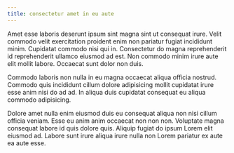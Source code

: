 ```yaml
---
title: consectetur amet in eu aute
---
```


Amet esse laboris deserunt ipsum sint magna sint ut consequat irure. Velit commodo velit exercitation proident enim non pariatur fugiat incididunt minim. Cupidatat commodo nisi qui in. Consectetur do magna reprehenderit id reprehenderit ullamco eiusmod ad est. Non commodo minim irure aute elit mollit labore. Occaecat sunt dolor non duis.

Commodo laboris non nulla in eu magna occaecat aliqua officia nostrud. Commodo quis incididunt cillum dolore adipisicing mollit cupidatat irure esse anim nisi do ad ad. In aliqua duis cupidatat consequat eu aliqua commodo adipisicing.

Dolore amet nulla enim eiusmod duis eu consequat aliqua non nisi cillum officia veniam. Esse eu anim anim occaecat non non non. Voluptate magna consequat labore id quis dolore quis. Aliquip fugiat do ipsum Lorem elit eiusmod ad. Labore sunt irure aliqua irure nulla non Lorem pariatur ex aute ea aute esse.